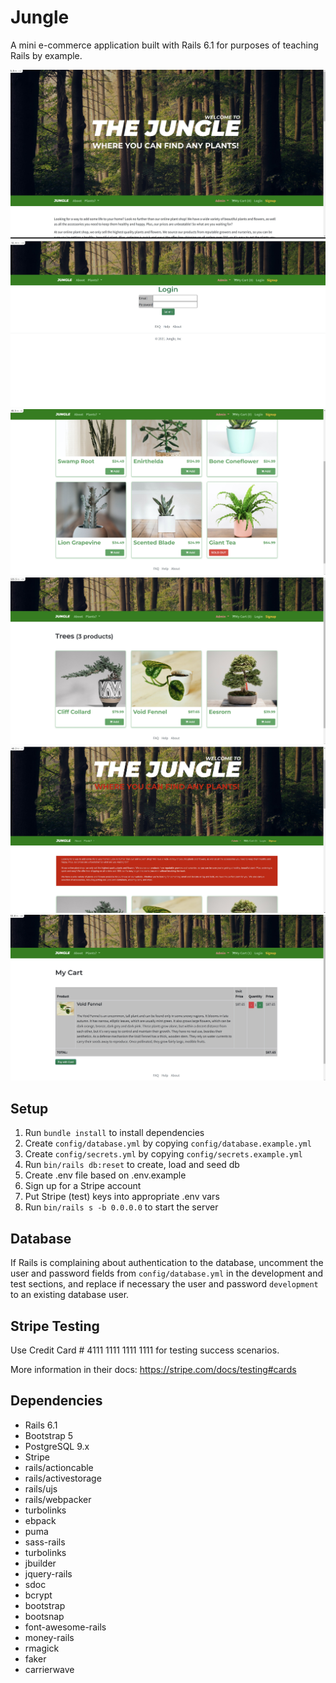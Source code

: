 # Jungle

A mini e-commerce application built with Rails 6.1 for purposes of teaching Rails by example.

!["Main Page"](app/assets/images/Mainpage.jpg)
!["Login Page"](app/assets/images/Login.jpg)
!["Sold out Message"](app/assets/images/ProductSoldout.jpg)
!["Trees page"](app/assets/images/Trees.jpg)
!["Main page Info Message"](app/assets/images/Info.jpg)
!["My cart page"](app/assets/images/Cart.jpg)

## Setup

1. Run `bundle install` to install dependencies
2. Create `config/database.yml` by copying `config/database.example.yml`
3. Create `config/secrets.yml` by copying `config/secrets.example.yml`
4. Run `bin/rails db:reset` to create, load and seed db
5. Create .env file based on .env.example
6. Sign up for a Stripe account
7. Put Stripe (test) keys into appropriate .env vars
8. Run `bin/rails s -b 0.0.0.0` to start the server

## Database

If Rails is complaining about authentication to the database, uncomment the user and password fields from `config/database.yml` in the development and test sections, and replace if necessary the user and password `development` to an existing database user.

## Stripe Testing

Use Credit Card # 4111 1111 1111 1111 for testing success scenarios.

More information in their docs: <https://stripe.com/docs/testing#cards>

## Dependencies

- Rails 6.1
- Bootstrap 5
- PostgreSQL 9.x
- Stripe
- rails/actioncable
- rails/activestorage 
- rails/ujs
- rails/webpacker 
- turbolinks 
- ebpack 
- puma
- sass-rails
- turbolinks
- jbuilder
- jquery-rails
- sdoc
- bcrypt
- bootstrap
- bootsnap
- font-awesome-rails
- money-rails
- rmagick
- faker
- carrierwave